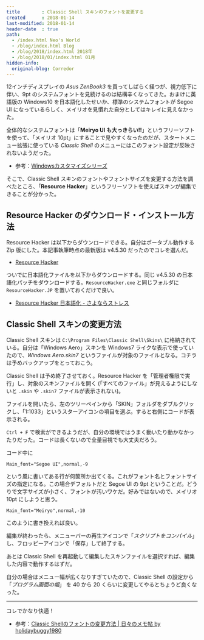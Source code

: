 ```yaml
---
title        : Classic Shell スキンのフォントを変更する
created      : 2018-01-14
last-modified: 2018-01-14
header-date  : true
path:
  - /index.html Neo's World
  - /blog/index.html Blog
  - /blog/2018/index.html 2018年
  - /blog/2018/01/index.html 01月
hidden-info:
  original-blog: Corredor
---
```


12インチディスプレイの *Asus ZenBook3* を買ってしばらく経つが、視力低下に伴い、9pt のシステムフォントを見続けるのは結構辛くなってきた。おまけに英語版の Windows10 を日本語化したせいか、標準のシステムフォントが Segoe UI になっているらしく、メイリオを見慣れた自分としてはキレイに見えなかった。

全体的なシステムフォントは「**Meiryo UI も大っきらい!!**」というフリーソフトを使って、「メイリオ 10pt」にすることで見やすくなったのだが、スタートメニュー拡張に使っている *Classic Shell* のメニューにはこのフォント設定が反映されないようだった。

- 参考：[Windowsカスタマイズシリーズ](http://tatsu.life.coocan.jp/MySoft/WinCust/)

そこで、Classic Shell スキンのフォントやフォントサイズを変更する方法を調べたところ、「**Resource Hacker**」というフリーソフトを使えばスキンが編集できることが分かった。

## Resource Hacker のダウンロード・インストール方法

Resource Hacker は以下からダウンロードできる。自分はポータブル動作する Zip 版にした。本記事執筆時点の最新版は v4.5.30 だったのでコレを選んだ。

- [Resource Hacker](http://www.angusj.com/resourcehacker/)

ついでに日本語化ファイルを以下からダウンロードする。同じ v4.5.30 の日本語化パッチをダウンロードする。`ResourceHacker.exe` と同じフォルダに `ResourceHacker.JP` を置いておくだけで良い。

- [Resource Hacker 日本語化 - さよならストレス](http://d.hatena.ne.jp/wwwcfe/20100917/resourcehacker)

## Classic Shell スキンの変更方法

Classic Shell スキンは `C:\Program Files\Classic Shell\Skins\` に格納されている。自分は「Windows Aero」スキンを Windows7 ライクな表示で使っていたので、*Windows Aero.skin7* というファイルが対象のファイルとなる。コチラは予めバックアップをとっておこう。

Classic Shell は予め終了させておく。Resource Hacker を「管理者権限で実行」し、対象のスキンファイルを開く (「すべてのファイル」が見えるようにしないと `.skin` や `.skin7` ファイルが表示されない)。

ファイルを開いたら、左のツリーペインから「SKIN」フォルダをダブルクリックし、「1:1033」というスターアイコンの項目を選ぶ。すると右側にコードが表示される。

`Ctrl + F` で検索ができるようだが、自分の環境ではうまく動いたり動かなかったりだった。コードは長くないので全量目視でも大丈夫だろう。

コード中に

```
Main_font="Segoe UI",normal,-9
```

という風に書いてある行が何箇所か出てくる。これがフォント名とフォントサイズの指定になる。この場合デフォルトだと Segoe UI の 9pt ということだ。どうりで文字サイズが小さく、フォントが汚いワケだ。好みではないので、メイリオ 10pt にしようと思う。

```
Main_font="Meiryo",normal,-10
```

このように書き換えれば良い。

編集が終わったら、メニューバーの再生アイコンで「*スクリプトをコンパイル*」し、フロッピーアイコンで「保存」して終了する。

あとは Classic Shell を再起動して編集したスキンファイルを選択すれば、編集した内容で動作するはずだ。

自分の場合はメニュー幅が広くなりすぎていたので、Classic Shell の設定から「*プログラム画面の幅*」 を 40 から 20 くらいに変更してやるとちょうど良くなった。

---

コレでかなり快適！

- 参考：[Classic Shellのフォントの変更方法 | 日々のメモ帖 by holidaybuggy1980](http://holidaybuggy.blogspot.jp/2017/03/classic-shell.html)
